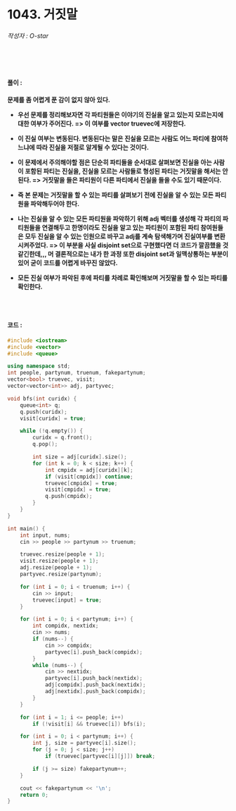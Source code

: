 # 1043. 거짓말

###### 작성자 : O-star

<br/>

<br/>

#### 풀이 : 

**문제를 좀 어렵게 푼 감이 없지 않아 있다.**

- **우선 문제를 정리해보자면 각 파티원들은 이야기의 진실을 알고 있는지 모르는지에 대한 여부가 주어진다. => 이 여부를 vector<bool> truevec에 저장한다.**

- **이 진실 여부는 변동된다. 변동된다는 말은 진실을 모르는 사람도 어느 파티에 참여하느냐에 따라 진실을 저절로 알게될 수 있다는 것이다.**
- **이 문제에서 주의해야할 점은 단순히 파티들을 순서대로 살펴보면 진실을 아는 사람이 포함된 파티는 진실을, 진실을 모르는 사람들로 형성된 파티는 거짓말을 해서는 안된다. => 거짓말을 들은 파티원이 다른 파티에서 진실을 들을 수도 있기 때문이다.**
- **즉 본 문제는 거짓말을 할 수 있는 파티를 살펴보기 전에 진실을 알 수 있는 모든 파티원을 파악해두어야 한다.**
- **나는 진실을 알 수 있는 모든 파티원을 파악하기 위해 adj 벡터를 생성해 각 파티의 파티원들을 연결해두고 한명이라도 진실을 알고 있는 파티원이 포함된 파티 참여원들은 모두 진실을 알 수 있는 인원으로 바꾸고 adj를 계속 탐색해가며 진실여부를 변환시켜주었다. => 이 부분을 사실 disjoint set으로 구현했다면 더 코드가 깔끔했을 것 같긴한데,,, 머 결론적으로는 내가 한 과정 또한 disjoint set과 일맥상통하는 부분이 있어 굳이 코드를 어렵게 바꾸진 않았다.**
- **모든 진실 여부가 파악된 후에 파티를 차례로 확인해보며 거짓말을 할 수 있는 파티를 확인한다.**

<br/>

<br/>

#### 코드 : 

```c++
#include <iostream>
#include <vector>
#include <queue>

using namespace std;
int people, partynum, truenum, fakepartynum;
vector<bool> truevec, visit;
vector<vector<int>> adj, partyvec;

void bfs(int curidx) {
    queue<int> q;
    q.push(curidx);
    visit[curidx] = true;

    while (!q.empty()) {
        curidx = q.front();
        q.pop();

        int size = adj[curidx].size();
        for (int k = 0; k < size; k++) {
            int cmpidx = adj[curidx][k];
            if (visit[cmpidx]) continue;
            truevec[cmpidx] = true;
            visit[cmpidx] = true;
            q.push(cmpidx);
        }
    }
}

int main() {
    int input, nums;
    cin >> people >> partynum >> truenum;

    truevec.resize(people + 1);
    visit.resize(people + 1);
    adj.resize(people + 1);
    partyvec.resize(partynum);

    for (int i = 0; i < truenum; i++) {
        cin >> input;
        truevec[input] = true;
    }

    for (int i = 0; i < partynum; i++) {
        int compidx, nextidx;
        cin >> nums;
        if (nums--) {
            cin >> compidx;
            partyvec[i].push_back(compidx);
        }
        while (nums--) {
            cin >> nextidx;
            partyvec[i].push_back(nextidx);
            adj[compidx].push_back(nextidx);
            adj[nextidx].push_back(compidx);
        }
    }

    for (int i = 1; i <= people; i++)
        if (!visit[i] && truevec[i]) bfs(i);

    for (int i = 0; i < partynum; i++) {
        int j, size = partyvec[i].size();
        for (j = 0; j < size; j++)
            if (truevec[partyvec[i][j]]) break;

        if (j >= size) fakepartynum++;
    }

    cout << fakepartynum << '\n';
    return 0;
}
```

